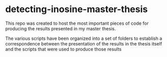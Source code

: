 # detecting-inosine-master-thesis
This repo was created to host the most important pieces of code for producing the results presented in my master thesis. 

The various scripts have been organized into a set of folders to establish a correspondence between the presentation of the results in the thesis itself and the scripts that were used to produce those results
